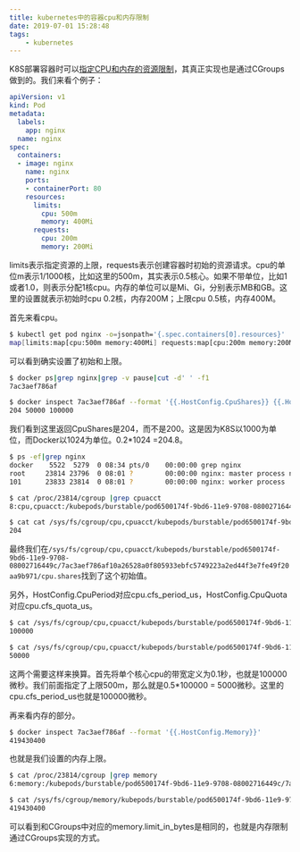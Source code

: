 ```yaml
---
title: kubernetes中的容器cpu和内存限制
date: 2019-07-01 15:28:48
tags:
    - kubernetes
---
```


K8S部署容器时可以[指定CPU和内存的资源限制](https://kubernetes.io/zh/docs/tasks/administer-cluster/cpu-memory-limit/)，其真正实现也是通过CGroups做到的。我们来看个例子：

```yaml
apiVersion: v1
kind: Pod
metadata:
  labels:
    app: nginx
  name: nginx
spec:
  containers:
  - image: nginx
    name: nginx
    ports:
    - containerPort: 80
    resources:
      limits:
        cpu: 500m
        memory: 400Mi
      requests:
        cpu: 200m
        memory: 200Mi
```

<!-- more -->

limits表示指定资源的上限，requests表示创建容器时初始的资源请求。cpu的单位m表示1/1000核，比如这里的500m，其实表示0.5核心。如果不带单位，比如1或者1.0，则表示分配1核cpu。内存的单位可以是Mi、Gi，分别表示MB和GB。这里的设置就表示初始时cpu 0.2核，内存200M；上限cpu 0.5核，内存400M。

首先来看cpu。

```bash
$ kubectl get pod nginx -o=jsonpath='{.spec.containers[0].resources}'
map[limits:map[cpu:500m memory:400Mi] requests:map[cpu:200m memory:200Mi]]
```

可以看到确实设置了初始和上限。

```bash
$ docker ps|grep nginx|grep -v pause|cut -d' ' -f1
7ac3aef786af

$ docker inspect 7ac3aef786af --format '{{.HostConfig.CpuShares}} {{.HostConfig.CpuQuota}} {{.HostConfig.CpuPeriod}}'
204 50000 100000
```

我们看到这里返回CpuShares是204，而不是200。这是因为K8S以1000为单位，而Docker以1024为单位。0.2\*1024 =204.8。

```bash
$ ps -ef|grep nginx
docker    5522  5279  0 08:34 pts/0    00:00:00 grep nginx
root     23814 23796  0 08:01 ?        00:00:00 nginx: master process nginx -g daemon off;
101      23833 23814  0 08:01 ?        00:00:00 nginx: worker process

$ cat /proc/23814/cgroup |grep cpuacct
8:cpu,cpuacct:/kubepods/burstable/pod6500174f-9bd6-11e9-9708-08002716449c/7ac3aef786af10a26528a0f805933ebfc5749223a2ed44f3e7fe49f20aa9b971

$ cat cat /sys/fs/cgroup/cpu,cpuacct/kubepods/burstable/pod6500174f-9bd6-11e9-9708-08002716449c/7ac3aef786af10a26528a0f805933ebfc5749223a2ed44f3e7fe49f20aa9b971/cpu.shares
204
```

最终我们在`/sys/fs/cgroup/cpu,cpuacct/kubepods/burstable/pod6500174f-9bd6-11e9-9708-08002716449c/7ac3aef786af10a26528a0f805933ebfc5749223a2ed44f3e7fe49f20aa9b971/cpu.shares`找到了这个初始值。

另外，HostConfig.CpuPeriod对应cpu.cfs_period_us，HostConfig.CpuQuota对应cpu.cfs_quota_us。

```bash
$ cat /sys/fs/cgroup/cpu,cpuacct/kubepods/burstable/pod6500174f-9bd6-11e9-9708-08002716449c/7ac3aef786af10a26528a0f805933ebfc5749223a2ed44f3e7fe49f20aa9b971/cpu.cfs_period_us
100000

$ cat /sys/fs/cgroup/cpu,cpuacct/kubepods/burstable/pod6500174f-9bd6-11e9-9708-08002716449c/7ac3aef786af10a26528a0f805933ebfc5749223a2ed44f3e7fe49f20aa9b971/cpu.cfs_quota_us
50000
```

这两个需要这样来换算。首先将单个核心cpu的带宽定义为0.1秒，也就是100000微秒。我们前面指定了上限500m，那么就是0.5\*100000 = 5000微秒。这里的cpu.cfs_period_us也就是100000微秒。

再来看内存的部分。

```bash
$ docker inspect 7ac3aef786af --format '{{.HostConfig.Memory}}'
419430400
```

也就是我们设置的内存上限。

```bash
$ cat /proc/23814/cgroup |grep memory
6:memory:/kubepods/burstable/pod6500174f-9bd6-11e9-9708-08002716449c/7ac3aef786af10a26528a0f805933ebfc5749223a2ed44f3e7fe49f20aa9b971

$ cat /sys/fs/cgroup/memory/kubepods/burstable/pod6500174f-9bd6-11e9-9708-08002716449c/7ac3aef786af10a26528a0f805933ebfc5749223a2ed44f3e7fe49f20aa9b971/memory.limit_in_bytes
419430400
```

可以看到和CGroups中对应的memory.limit_in_bytes是相同的，也就是内存限制通过CGroups实现的方式。


